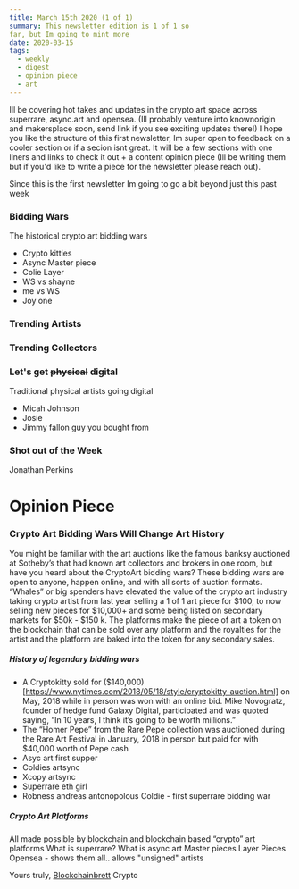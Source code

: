 ```yaml
---
title: March 15th 2020 (1 of 1)
summary: This newsletter edition is 1 of 1 so 
far, but Im going to mint more
date: 2020-03-15
tags:
  - weekly
  - digest
  - opinion piece
  - art
---
```


Ill be covering hot takes and updates in the crypto art space across superrare, async.art and opensea. (Ill probably venture into knownorigin and makersplace soon, send link if you see exciting updates there!) I hope you like the structure of this first newsletter, Im super open to feedback on a cooler section or if a secion isnt great. It will be a few sections with one liners and links to check it out + a content opinion piece (Ill be writing them but if you'd like to write a piece for the newsletter please reach out).

Since this is the first newsletter Im going to go a bit beyond just this past week

### Bidding Wars 
The historical crypto art bidding wars

* Crypto kitties
* Async Master piece
* Colie Layer
* WS vs shayne
* me vs WS
* Joy one

### Trending Artists

### Trending Collectors 

### Let's get ~~physical~~ digital
Traditional physical artists going digital

* Micah Johnson
* Josie
* Jimmy fallon guy you bought from

### Shot out of the Week

Jonathan Perkins

# Opinion Piece

### Crypto Art Bidding Wars Will Change Art History 

You might be familiar with the art auctions like the famous banksy auctioned at Sotheby’s that had known art collectors and brokers in one room, but have you heard about the CryptoArt bidding wars? These bidding wars are open to anyone, happen online, and with all sorts of auction formats. “Whales” or big spenders have elevated the value of  the crypto art industry taking crypto artist from last year selling a 1 of 1 art piece for $100, to now selling new pieces for $10,000+ and some being listed on secondary markets for $50k - $150 k. The platforms make the piece of art a token on the blockchain that can be sold over any platform and the royalties for the artist and the platform are baked into the token for any secondary sales.

##### History of legendary bidding wars
* A Cryptokitty sold for ($140,000)[https://www.nytimes.com/2018/05/18/style/cryptokitty-auction.html] on May, 2018 while in person was won with an online bid. Mike Novogratz, founder of hedge fund Galaxy Digital, participated and was quoted saying, “In 10 years, I think it’s going to be worth millions.”
* The “Homer Pepe” from the Rare Pepe collection was auctioned during the Rare Art Festival in January, 2018 in person but paid for with $40,000 worth of Pepe cash 
* Asyc art first supper 
* Coldies artsync
* Xcopy artsync
* Superrare eth girl
* Robness andreas antonopolous Coldie - first superrare bidding war

##### Crypto Art Platforms
All made possible by blockchain and blockchain based “crypto” art platforms
What is superrare?
What is async art 
Master pieces
Layer Pieces
Opensea - shows them all.. allows "unsigned" artists




Yours truly,
[Blockchainbrett](https://twitter.com/web3brett)
Crypto